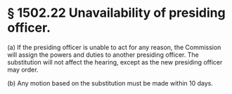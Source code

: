 # § 1502.22   Unavailability of presiding officer.

(a) If the presiding officer is unable to act for any reason, the Commission will assign the powers and duties to another presiding officer. The substitution will not affect the hearing, except as the new presiding officer may order.


(b) Any motion based on the substitution must be made within 10 days.




